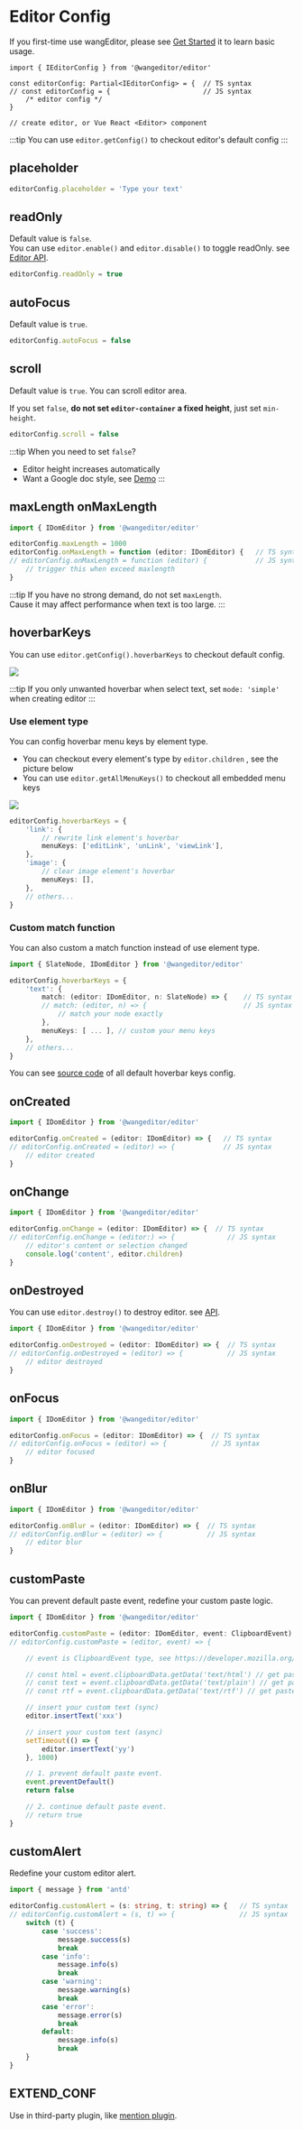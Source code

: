 # Editor Config

If you first-time use wangEditor, please see [Get Started](./getting-started.md) it to learn basic usage.


```ts{5}
import { IEditorConfig } from '@wangeditor/editor'

const editorConfig: Partial<IEditorConfig> = {  // TS syntax
// const editorConfig = {                       // JS syntax
    /* editor config */
}

// create editor, or Vue React <Editor> component
```

:::tip
You can use `editor.getConfig()` to checkout editor's default config
:::

## placeholder

```ts
editorConfig.placeholder = 'Type your text'
```

## readOnly

Default value is `false`. <br>
You can use `editor.enable()` and `editor.disable()` to toggle readOnly. see [Editor API](./API.md).

```ts
editorConfig.readOnly = true
```

## autoFocus

Default value is `true`.

```ts
editorConfig.autoFocus = false
```

## scroll

Default value is `true`. You can scroll editor area.

If you set `false`, **do not set `editor-container` a fixed height**, just set `min-height`.

```ts
editorConfig.scroll = false
```

:::tip
When you need to set `false`?
- Editor height increases automatically
- Want a Google doc style, see [Demo](https://www.wangeditor.com/demo/like-qq-doc.html?lang=en)
:::

## maxLength onMaxLength

```ts
import { IDomEditor } from '@wangeditor/editor'

editorConfig.maxLength = 1000
editorConfig.onMaxLength = function (editor: IDomEditor) {   // TS syntax
// editorConfig.onMaxLength = function (editor) {            // JS syntax
    // trigger this when exceed maxlength
}
```

:::tip
If you have no strong demand, do not set `maxLength`.<br>
Cause it may affect performance when text is too large.
:::

## hoverbarKeys

You can use `editor.getConfig().hoverbarKeys` to checkout default config.

![](/image/hoverbar-en.png)

:::tip
If you only unwanted hoverbar when select text, set `mode: 'simple'` when creating editor
:::

### Use element type

You can config hoverbar menu keys by element type.<br>

- You can checkout every element's type by `editor.children` , see the picture below
- You can use `editor.getAllMenuKeys()` to checkout all embedded menu keys

![](/image/elem-type-en.png)

```ts
editorConfig.hoverbarKeys = {
    'link': {
        // rewrite link element's hoverbar
        menuKeys: ['editLink', 'unLink', 'viewLink'],
    },
    'image': {
        // clear image element's hoverbar
        menuKeys: [],
    },
    // others...
}
```

### Custom match function

You can also custom a match function instead of use element type.

```ts
import { SlateNode, IDomEditor } from '@wangeditor/editor'

editorConfig.hoverbarKeys = {
    'text': {
        match: (editor: IDomEditor, n: SlateNode) => {    // TS syntax
        // match: (editor, n) => {                        // JS syntax
            // match your node exactly
        },
        menuKeys: [ ... ], // custom your menu keys
    },
    // others...
}
```

You can see [source code](https://github.com/wangeditor-team/wangEditor/blob/master/packages/editor/src/init-default-config/config/hoverbar.ts) of all default hoverbar keys config.

## onCreated

```ts
import { IDomEditor } from '@wangeditor/editor'

editorConfig.onCreated = (editor: IDomEditor) => {   // TS syntax
// editorConfig.onCreated = (editor) => {            // JS syntax
    // editor created
}
```

## onChange

```ts
import { IDomEditor } from '@wangeditor/editor'

editorConfig.onChange = (editor: IDomEditor) => {  // TS syntax
// editorConfig.onChange = (editor:) => {             // JS syntax
    // editor's content or selection changed
    console.log('content', editor.children)
}
```

## onDestroyed

You can use `editor.destroy()` to destroy editor. see [API](./API.md).

```ts
import { IDomEditor } from '@wangeditor/editor'

editorConfig.onDestroyed = (editor: IDomEditor) => {  // TS syntax
// editorConfig.onDestroyed = (editor) => {           // JS syntax
    // editor destroyed
}
```

## onFocus

```ts
import { IDomEditor } from '@wangeditor/editor'

editorConfig.onFocus = (editor: IDomEditor) => {  // TS syntax
// editorConfig.onFocus = (editor) => {           // JS syntax
    // editor focused
}
```

## onBlur

```ts
import { IDomEditor } from '@wangeditor/editor'

editorConfig.onBlur = (editor: IDomEditor) => {  // TS syntax
// editorConfig.onBlur = (editor) => {           // JS syntax
    // editor blur
}
```

## customPaste

You can prevent default paste event, redefine your custom paste logic.

```ts
import { IDomEditor } from '@wangeditor/editor'

editorConfig.customPaste = (editor: IDomEditor, event: ClipboardEvent): boolean => {  // TS syntax
// editorConfig.customPaste = (editor, event) => {                                    // JS syntax

    // event is ClipboardEvent type, see https://developer.mozilla.org/zh-CN/docs/Web/API/ClipboardEvent

    // const html = event.clipboardData.getData('text/html') // get paste html
    // const text = event.clipboardData.getData('text/plain') // get paste text
    // const rtf = event.clipboardData.getData('text/rtf') // get paste rtf data (word, wsp...)

    // insert your custom text (sync)
    editor.insertText('xxx')

    // insert your custom text (async)
    setTimeout(() => {
        editor.insertText('yy')
    }, 1000)

    // 1. prevent default paste event.
    event.preventDefault()
    return false

    // 2. continue default paste event.
    // return true
}
```

## customAlert

Redefine your custom editor alert.

```ts
import { message } from 'antd'

editorConfig.customAlert = (s: string, t: string) => {   // TS syntax
// editorConfig.customAlert = (s, t) => {                // JS syntax
    switch (t) {
        case 'success':
            message.success(s)
            break
        case 'info':
            message.info(s)
            break
        case 'warning':
            message.warning(s)
            break
        case 'error':
            message.error(s)
            break
        default:
            message.info(s)
            break
    }
}
```

## EXTEND_CONF

Use in third-party plugin, like [mention plugin](https://github.com/wangeditor-team/wangEditor-plugin-mention/blob/main/README-en.md).
